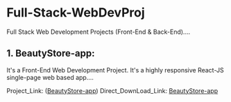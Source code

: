 # Full-Stack-WebDevProj
Full Stack Web Development Projects (Front-End &amp; Back-End)....

## 1. BeautyStore-app:
It's a Front-End Web Development Project. It's a highly responsive React-JS single-page web based app....

Project_Link: ([BeautyStore-app](https://github.com/EmanSarhan/Full-Stack-WebDevProj/tree/3c7d2e4003a0572bb81967b69eba48e2aa98f16a/BeautyStore-app))
Direct_DownLoad_Link:
[BeautyStore-app](https://github.com/EmanSarhan/Full-Stack-WebDevProj/raw/main/BeautyStore-app/BeautyStore-app_EmanSarhan30SCodeRateLow.mp4)
